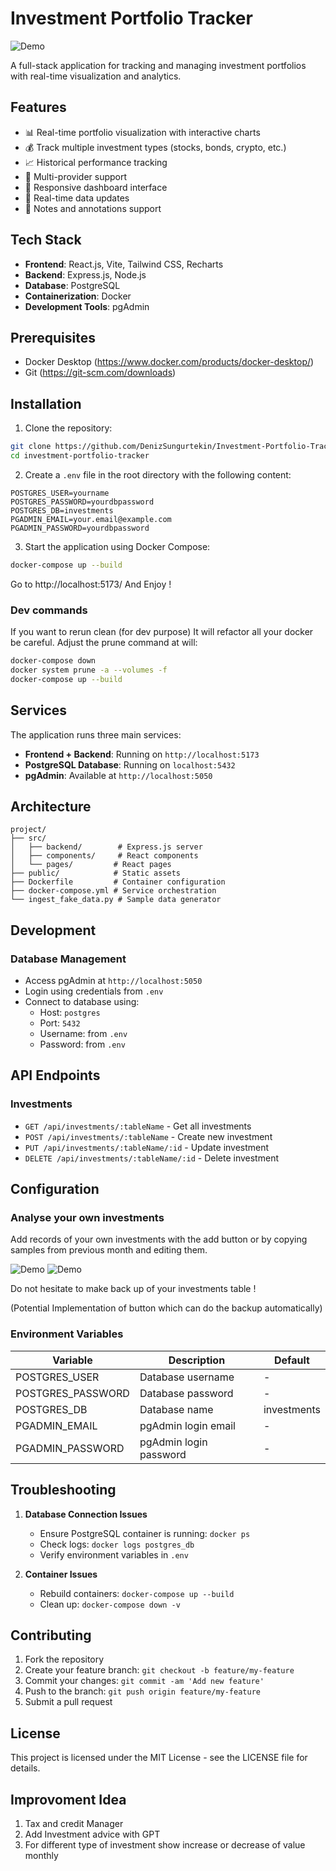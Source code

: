 # Investment Portfolio Tracker

![Demo](./img/demo.png)

A full-stack application for tracking and managing investment portfolios with real-time visualization and analytics.

## Features

- 📊 Real-time portfolio visualization with interactive charts
- 💰 Track multiple investment types (stocks, bonds, crypto, etc.)
- 📈 Historical performance tracking
- 🏦 Multi-provider support
- 📱 Responsive dashboard interface
- 🔄 Real-time data updates
- 📝 Notes and annotations support

## Tech Stack

- **Frontend**: React.js, Vite, Tailwind CSS, Recharts
- **Backend**: Express.js, Node.js
- **Database**: PostgreSQL
- **Containerization**: Docker
- **Development Tools**: pgAdmin

## Prerequisites

- Docker Desktop (https://www.docker.com/products/docker-desktop/) 
- Git (https://git-scm.com/downloads)

## Installation

1. Clone the repository:
```bash
git clone https://github.com/DenizSungurtekin/Investment-Portfolio-Tracker
cd investment-portfolio-tracker
```

2. Create a `.env` file in the root directory with the following content:
```env
POSTGRES_USER=yourname
POSTGRES_PASSWORD=yourdbpassword
POSTGRES_DB=investments
PGADMIN_EMAIL=your.email@example.com
PGADMIN_PASSWORD=yourdbpassword
```

3. Start the application using Docker Compose:
```bash
docker-compose up --build
```

Go to http://localhost:5173/ And Enjoy !

### Dev commands
If you want to rerun clean (for dev purpose) It will refactor all your docker be careful. Adjust the prune command at will:
```bash
docker-compose down
docker system prune -a --volumes -f
docker-compose up --build
```
## Services

The application runs three main services:

- **Frontend + Backend**: Running on `http://localhost:5173`
- **PostgreSQL Database**: Running on `localhost:5432`
- **pgAdmin**: Available at `http://localhost:5050`

## Architecture

```
project/
├── src/
│   ├── backend/        # Express.js server
│   ├── components/     # React components
│   └── pages/         # React pages
├── public/            # Static assets
├── Dockerfile         # Container configuration
├── docker-compose.yml # Service orchestration
└── ingest_fake_data.py # Sample data generator
```

## Development

### Database Management

- Access pgAdmin at `http://localhost:5050`
- Login using credentials from `.env`
- Connect to database using:
  - Host: `postgres`
  - Port: `5432`
  - Username: from `.env`
  - Password: from `.env`

## API Endpoints

### Investments

- `GET /api/investments/:tableName` - Get all investments
- `POST /api/investments/:tableName` - Create new investment
- `PUT /api/investments/:tableName/:id` - Update investment
- `DELETE /api/investments/:tableName/:id` - Delete investment

## Configuration

### Analyse your own investments

Add records of your own investments with the add button or by copying samples from previous month and editing them.

![Demo](./img/demo1.png)
![Demo](./img/demo3.png)

Do not hesitate to make back up of your investments table !

(Potential Implementation of button which can do the backup automatically)
### Environment Variables

| Variable | Description | Default |
|----------|-------------|---------|
| POSTGRES_USER | Database username | - |
| POSTGRES_PASSWORD | Database password | - |
| POSTGRES_DB | Database name | investments |
| PGADMIN_EMAIL | pgAdmin login email | - |
| PGADMIN_PASSWORD | pgAdmin login password | - |

## Troubleshooting

1. **Database Connection Issues**
   - Ensure PostgreSQL container is running: `docker ps`
   - Check logs: `docker logs postgres_db`
   - Verify environment variables in `.env`

2. **Container Issues**
   - Rebuild containers: `docker-compose up --build`
   - Clean up: `docker-compose down -v`

## Contributing

1. Fork the repository
2. Create your feature branch: `git checkout -b feature/my-feature`
3. Commit your changes: `git commit -am 'Add new feature'`
4. Push to the branch: `git push origin feature/my-feature`
5. Submit a pull request

## License

This project is licensed under the MIT License - see the LICENSE file for details.

## Improvoment Idea

1. Tax and credit Manager
2. Add Investment advice with GPT
3. For different type of investment show increase or decrease of value monthly
